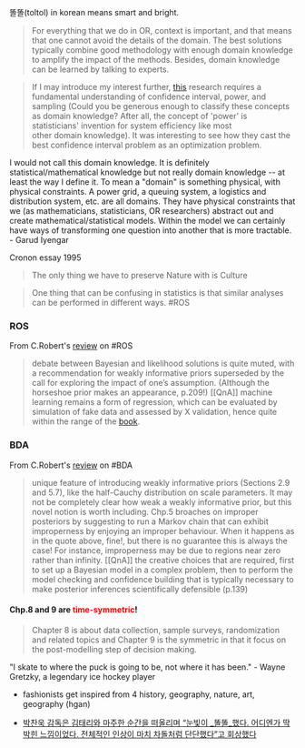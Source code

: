 똘똘(toltol) in korean means smart and bright.

> For everything that we do in OR, context is important, and that means that one cannot avoid the details of the domain. The best solutions typically combine good methodology with enough domain knowledge to amplify the impact of the methods. Besides, domain knowledge can be learned by talking to experts.

> If I may introduce my interest further, [this](https://arxiv.org/pdf/2103.10522.pdf) research requires a fundamental understanding of confidence interval, power, and sampling (Could you be generous enough to classify these concepts as domain knowledge? After all, the concept of 'power' is statisticians' invention for system efficiency like most other domain knowledge). It was interesting to see how they cast the best confidence interval problem as an optimization problem.

I would not call this domain knowledge. It is definitely statistical/mathematical knowledge but not really domain knowledge -- at least the way I define it. To mean a "domain" is something physical, with physical constraints. A power grid, a queuing system, a logistics and distribution system, etc. are all domains. They have physical constraints that we (as mathematicians, statisticians, OR researchers) abstract out and create mathematical/statistical models. Within the model we can certainly have ways of transforming one question into another that is more tractable. - Garud Iyengar

Cronon essay 1995
> The only thing we have to preserve Nature with is Culture


> One thing that can be confusing in statistics is that similar analyses can be performed in different ways. #ROS

### ROS
From C.Robert's [review](https://xianblog.wordpress.com/2020/07/23/the-art-of-regression-and-other-stories/) on #ROS
> debate between Bayesian and likelihood solutions is quite muted, with a recommendation for weakly informative priors superseded by the call for exploring the impact of one’s assumption. (Although the horseshoe prior makes an appearance, p.209!) [[QnA]]
> machine learning remains a form of regression, which can be evaluated by simulation of fake data and assessed by X validation, hence quite within the range of the [book](https://amzn.to/2BO5ACB).

### BDA
From C.Robert's [review](https://xianblog.wordpress.com/2014/03/28/bayesian-data-analysis-bda3/) on #BDA
> unique feature of introducing weakly informative priors (Sections 2.9 and 5.7), like the half-Cauchy distribution on scale parameters. It may not be completely clear how weak a weakly informative prior, but this novel notion is worth including.
> Chp.5 broaches on improper posteriors by suggesting to run a Markov chain that can exhibit improperness by enjoying an improper behaviour. When it happens as in the quote above, fine!, but there is no guarantee this is always the case! For instance, improperness may be due to regions near zero rather than infinity. [[QnA]]
> the creative choices that are required, first to set up a Bayesian model in a complex problem, then to perform the model checking and confidence building that is typically necessary to make posterior inferences scientifically defensible (p.139)
#### Chp.8 and 9 are <span style="color:red">time-symmetric</span>!
> Chapter 8 is about data collection, sample surveys, randomization and related topics and Chapter 9 is the symmetric in that it focus on the post-modelling step of decision making.


"I skate to where the puck is going to be, not where it has been." - Wayne Gretzky, a legendary ice hockey player

- fashionists get inspired from 4 history, geography, nature, art, geography (hgan)


- [박찬욱 감독은 김태리와 마주한 순간을 떠올리며 “눈빛이 _똘똘_했다. 어디엔가 딱 박힌 느낌이었다. 전체적인 인상이 마치 차돌처럼 단단했다”고 회상했다](https://sports.donga.com/article/all/20160613/78636822/2)